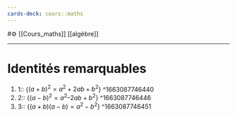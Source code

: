 ```yaml
---
cards-deck: cours::maths
---
```


#⚙️ [[Cours_maths]] [[algèbre]]

---
# Identités remarquables
1. 1:: {$(a+b)^2=a^2+2ab+b^2$}
^1663087746440
2. 2:: {$(a-b)^2 = a^2 – 2ab + b^2$}
^1663087746446
3. 3:: {$(a+b) (a-b)=a^2-b^2$}
^1663087746451
